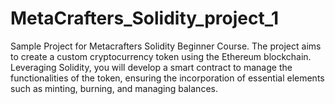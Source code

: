 # MetaCrafters_Solidity_project_1
Sample Project for Metacrafters Solidity Beginner Course. The project aims to create a custom cryptocurrency token using the Ethereum blockchain. Leveraging Solidity, you will develop a smart contract to manage the functionalities of the token, ensuring the incorporation of essential elements such as minting, burning, and managing balances.
